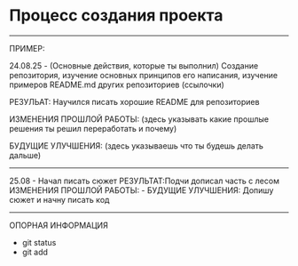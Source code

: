 # Процесс создания проекта

---
ПРИМЕР: 

24.08.25 - (Основные действия, которые ты выполнил) Создание репозитория, изучение основных принципов его написания, изучение примеров README.md других репозиториев (ссылочки)

РЕЗУЛЬАТ: Научился писать хорошие README для репозиториев

ИЗМЕНЕНИЯ ПРОШЛОЙ РАБОТЫ: (здесь указывать какие прошлые решения ты решил переработать и почему)

БУДУЩИЕ УЛУЧШЕНИЯ: (здесь указываешь что ты будешь делать дальше)

---

25.08 - Начал писать сюжет
РЕЗУЛЬТАТ:Подчи дописал часть с лесом
ИЗМЕНЕНИЯ ПРОШЛОЙ РАБОТЫ: -
БУДУЩИЕ УЛУЧШЕНИЯ: Допишу сюжет и начну писать код









---

ОПОРНАЯ ИНФОРМАЦИЯ

- git status
- git add 
